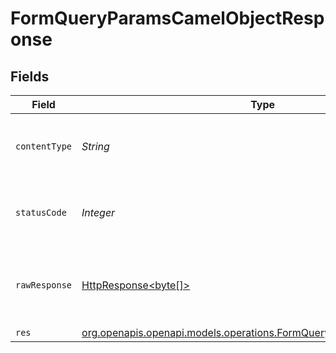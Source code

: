 # FormQueryParamsCamelObjectResponse


## Fields

| Field                                                                                                                            | Type                                                                                                                             | Required                                                                                                                         | Description                                                                                                                      |
| -------------------------------------------------------------------------------------------------------------------------------- | -------------------------------------------------------------------------------------------------------------------------------- | -------------------------------------------------------------------------------------------------------------------------------- | -------------------------------------------------------------------------------------------------------------------------------- |
| `contentType`                                                                                                                    | *String*                                                                                                                         | :heavy_check_mark:                                                                                                               | HTTP response content type for this operation                                                                                    |
| `statusCode`                                                                                                                     | *Integer*                                                                                                                        | :heavy_check_mark:                                                                                                               | HTTP response status code for this operation                                                                                     |
| `rawResponse`                                                                                                                    | [HttpResponse<byte[]>](https://docs.oracle.com/en/java/javase/11/docs/api/java.net.http/java/net/http/HttpResponse.html)         | :heavy_check_mark:                                                                                                               | Raw HTTP response; suitable for custom response parsing                                                                          |
| `res`                                                                                                                            | [org.openapis.openapi.models.operations.FormQueryParamsCamelObjectRes](../../models/operations/FormQueryParamsCamelObjectRes.md) | :heavy_minus_sign:                                                                                                               | OK                                                                                                                               |